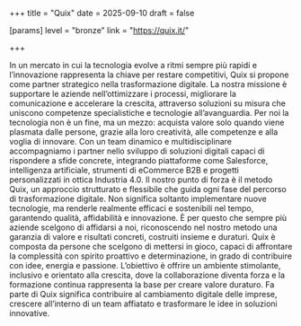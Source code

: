 +++
title = "Quix"
date = 2025-09-10
draft = false

[params]
level = "bronze"
link = "https://quix.it/"

+++

In un mercato in cui la tecnologia evolve a ritmi sempre più rapidi e l’innovazione rappresenta la chiave per restare competitivi, Quix si propone come partner strategico nella trasformazione digitale. 
La nostra missione è supportare le aziende nell’ottimizzare i processi, migliorare la comunicazione e accelerare la crescita, attraverso soluzioni su misura che uniscono competenze specialistiche e tecnologie all’avanguardia.
Per noi la tecnologia non è un fine, ma un mezzo: acquista valore solo quando viene plasmata dalle persone, grazie alla loro creatività, alle competenze e alla voglia di innovare. 
Con un team dinamico e multidisciplinare accompagniamo i partner nello sviluppo di soluzioni digitali capaci di rispondere a sfide concrete, integrando piattaforme come Salesforce, intelligenza artificiale, strumenti di eCommerce B2B e progetti personalizzati in ottica Industria 4.0.
Il nostro punto di forza è il metodo Quix, un approccio strutturato e flessibile che guida ogni fase del percorso di trasformazione digitale. Non significa soltanto implementare nuove tecnologie, ma renderle realmente efficaci e sostenibili nel tempo, garantendo qualità, affidabilità e innovazione. 
È per questo che sempre più aziende scelgono di affidarsi a noi, riconoscendo nel nostro metodo una garanzia di valore e risultati concreti, costruiti insieme e duraturi.
Quix è composta da persone che scelgono di mettersi in gioco, capaci di affrontare la complessità con spirito proattivo e determinazione, in grado di contribuire con idee, energia e passione. L’obiettivo è offrire un ambiente stimolante, inclusivo e orientato alla crescita, dove la collaborazione diventa forza e la formazione continua rappresenta la base per creare valore duraturo.
Fa parte di Quix significa contribuire al cambiamento digitale delle imprese, crescere all’interno di un team affiatato e trasformare le idee in soluzioni innovative.